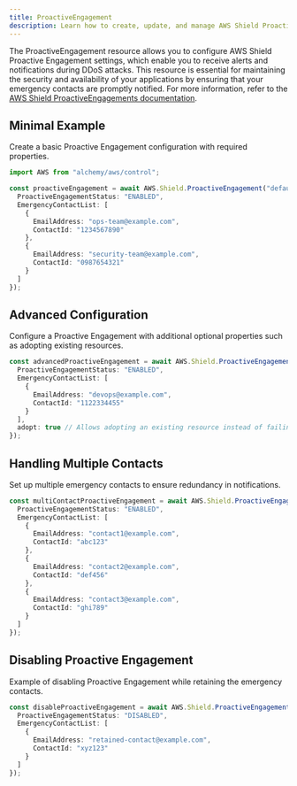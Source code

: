 ```yaml
---
title: ProactiveEngagement
description: Learn how to create, update, and manage AWS Shield ProactiveEngagements using Alchemy Cloud Control.
---
```


The ProactiveEngagement resource allows you to configure AWS Shield Proactive Engagement settings, which enable you to receive alerts and notifications during DDoS attacks. This resource is essential for maintaining the security and availability of your applications by ensuring that your emergency contacts are promptly notified. For more information, refer to the [AWS Shield ProactiveEngagements documentation](https://docs.aws.amazon.com/shield/latest/userguide/).

## Minimal Example

Create a basic Proactive Engagement configuration with required properties.

```ts
import AWS from "alchemy/aws/control";

const proactiveEngagement = await AWS.Shield.ProactiveEngagement("defaultProactiveEngagement", {
  ProactiveEngagementStatus: "ENABLED",
  EmergencyContactList: [
    {
      EmailAddress: "ops-team@example.com",
      ContactId: "1234567890"
    },
    {
      EmailAddress: "security-team@example.com",
      ContactId: "0987654321"
    }
  ]
});
```

## Advanced Configuration

Configure a Proactive Engagement with additional optional properties such as adopting existing resources.

```ts
const advancedProactiveEngagement = await AWS.Shield.ProactiveEngagement("advancedProactiveEngagement", {
  ProactiveEngagementStatus: "ENABLED",
  EmergencyContactList: [
    {
      EmailAddress: "devops@example.com",
      ContactId: "1122334455"
    }
  ],
  adopt: true // Allows adopting an existing resource instead of failing
});
```

## Handling Multiple Contacts

Set up multiple emergency contacts to ensure redundancy in notifications.

```ts
const multiContactProactiveEngagement = await AWS.Shield.ProactiveEngagement("multiContactProactiveEngagement", {
  ProactiveEngagementStatus: "ENABLED",
  EmergencyContactList: [
    {
      EmailAddress: "contact1@example.com",
      ContactId: "abc123"
    },
    {
      EmailAddress: "contact2@example.com",
      ContactId: "def456"
    },
    {
      EmailAddress: "contact3@example.com",
      ContactId: "ghi789"
    }
  ]
});
```

## Disabling Proactive Engagement

Example of disabling Proactive Engagement while retaining the emergency contacts.

```ts
const disableProactiveEngagement = await AWS.Shield.ProactiveEngagement("disableProactiveEngagement", {
  ProactiveEngagementStatus: "DISABLED",
  EmergencyContactList: [
    {
      EmailAddress: "retained-contact@example.com",
      ContactId: "xyz123"
    }
  ]
});
```